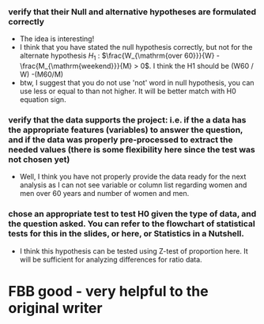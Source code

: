 ### verify that their Null and alternative hypotheses are formulated correctly
- The idea is interesting!
- I think that you have stated the null hypothesis correctly, but not for the alternate hypothesis 
$H_1$ : $\frac{W_{\mathrm{over 60}}}{W} - \frac{M_{\mathrm{weekend}}}{M} > 0$. I think the H1 should be (W60 / W) -(M60/M)
- btw, I suggest that you do not use 'not' word in null hypothesis, you can use less or equal to than not higher. It will be better match with H0 equation sign. 

### verify that the data supports the project: i.e. if the a data has the appropriate features (variables) to answer the question, and if the data was properly pre-processed to extract the needed values (there is some flexibility here since the test was not chosen yet)
- Well, I think you have not properly provide the data ready for the next analysis as I can not see variable or column list regarding women and men over 60 years and number of women and men.

### chose an appropriate test to test H0 given the type of data, and the question asked. You can refer to the flowchart of statistical tests for this in the slides, or here, or Statistics in a Nutshell.
- I think this hypothesis can be tested using Z-test of proportion here. It will be sufficient for analyzing differences for ratio data.

# FBB good - very helpful to the original writer
